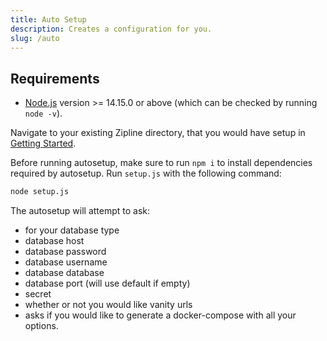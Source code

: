 ```yaml
---
title: Auto Setup
description: Creates a configuration for you.
slug: /auto
---
```


## Requirements

- [Node.js](https://nodejs.org/en/download/) version >= 14.15.0 or above (which can be checked by running `node -v`). 

Navigate to your existing Zipline directory, that you would have setup in [Getting Started](/docs/).

Before running autosetup, make sure to run `npm i` to install dependencies required by autosetup.
Run `setup.js` with the following command:
```bash
node setup.js
```

The autosetup will attempt to ask:
- for your database type
- database host
- database password
- database username
- database database
- database port (will use default if empty)
- secret
- whether or not you would like vanity urls
- asks if you would like to generate a docker-compose with all your options.
